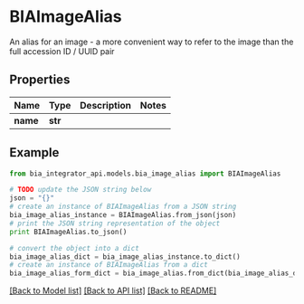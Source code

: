 # BIAImageAlias

An alias for an image - a more convenient way to refer to the image than the full accession ID / UUID pair

## Properties
Name | Type | Description | Notes
------------ | ------------- | ------------- | -------------
**name** | **str** |  | 

## Example

```python
from bia_integrator_api.models.bia_image_alias import BIAImageAlias

# TODO update the JSON string below
json = "{}"
# create an instance of BIAImageAlias from a JSON string
bia_image_alias_instance = BIAImageAlias.from_json(json)
# print the JSON string representation of the object
print BIAImageAlias.to_json()

# convert the object into a dict
bia_image_alias_dict = bia_image_alias_instance.to_dict()
# create an instance of BIAImageAlias from a dict
bia_image_alias_form_dict = bia_image_alias.from_dict(bia_image_alias_dict)
```
[[Back to Model list]](../README.md#documentation-for-models) [[Back to API list]](../README.md#documentation-for-api-endpoints) [[Back to README]](../README.md)


